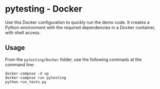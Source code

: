 # pytesting - Docker

Use this Docker configuration to quickly run the demo code. It creates a Python environment with the required dependencies in a Docker container, with shell access.

## Usage

From the `pytesting/Docker` folder, use the following commads at the command line:

    docker-compose -d up
    docker-compose run pytesting
    python run_tests.py
